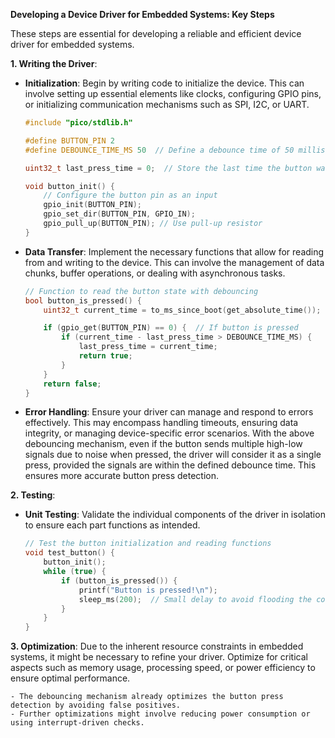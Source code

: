 **Developing a Device Driver for Embedded Systems: Key Steps**

These steps are essential for developing a reliable and efficient device driver for embedded systems.

**1. Writing the Driver**:
- **Initialization**: Begin by writing code to initialize the device. This can involve setting up essential elements like clocks, configuring GPIO pins, or initializing communication mechanisms such as SPI, I2C, or UART.
  ```c
  #include "pico/stdlib.h"

  #define BUTTON_PIN 2
  #define DEBOUNCE_TIME_MS 50  // Define a debounce time of 50 milliseconds

  uint32_t last_press_time = 0;  // Store the last time the button was pressed

  void button_init() {
      // Configure the button pin as an input
      gpio_init(BUTTON_PIN);
      gpio_set_dir(BUTTON_PIN, GPIO_IN);
      gpio_pull_up(BUTTON_PIN); // Use pull-up resistor
  }
  ```

- **Data Transfer**: Implement the necessary functions that allow for reading from and writing to the device. This can involve the management of data chunks, buffer operations, or dealing with asynchronous tasks.
  ```c
  // Function to read the button state with debouncing
  bool button_is_pressed() {
      uint32_t current_time = to_ms_since_boot(get_absolute_time());

      if (gpio_get(BUTTON_PIN) == 0) {  // If button is pressed
          if (current_time - last_press_time > DEBOUNCE_TIME_MS) {
              last_press_time = current_time;
              return true;
          }
      }
      return false;
  }
  ```

- **Error Handling**: Ensure your driver can manage and respond to errors effectively. This may encompass handling timeouts, ensuring data integrity, or managing device-specific error scenarios.
With the above debouncing mechanism, even if the button sends multiple high-low signals due to noise when pressed, the driver will consider it as a single press, provided the signals are within the defined debounce time. This ensures more accurate button press detection.

**2. Testing**:
- **Unit Testing**: Validate the individual components of the driver in isolation to ensure each part functions as intended.

  ```c
  // Test the button initialization and reading functions
  void test_button() {
      button_init();
      while (true) {
          if (button_is_pressed()) {
              printf("Button is pressed!\n");
              sleep_ms(200);  // Small delay to avoid flooding the console
          }
      }
  }
  ```

**3. Optimization**:
Due to the inherent resource constraints in embedded systems, it might be necessary to refine your driver. Optimize for critical aspects such as memory usage, processing speed, or power efficiency to ensure optimal performance.
```
- The debouncing mechanism already optimizes the button press detection by avoiding false positives.
- Further optimizations might involve reducing power consumption or using interrupt-driven checks.
```
